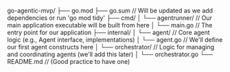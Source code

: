 go-agentic-mvp/
├── go.mod
├── go.sum // Will be updated as we add dependencies or run 'go mod tidy'
├── cmd/
│ └── agentrunner/ // Our main application executable will be built from here
│ └── main.go // The entry point for our application
├── internal/
│ └── agent/ // Core agent logic (e.g., Agent interface, implementations)
│ └── agent.go // We'll define our first agent constructs here
│ └── orchestrator/ // Logic for managing and coordinating agents (we'll add this later)
│ └── orchestrator.go
└── README.md // (Good practice to have one)
